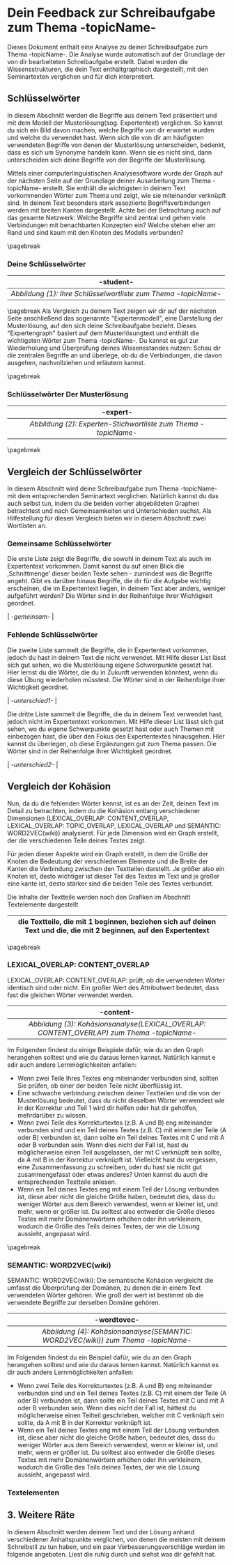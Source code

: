 # Dein Feedback zur Schreibaufgabe zum Thema -topicName-

Dieses Dokument enthält eine Analyse zu deiner Schreibaufgabe zum Thema -topicName-. Die
Analyse wurde automatisch auf der Grundlage der von dir bearbeiteten
Schreibaufgabe erstellt. Dabei wurden die Wissensstrukturen, die dein Text
enthältgraphisch dargestellt, mit den Seminartexten verglichen und für dich
interpretiert.

## Schlüsselwörter

In diesem Abschnitt werden die Begriffe aus deinem Text präsentiert und mit dem Modell der Musterlösung(sog. Expertentext) verglichen. So kannst du sich ein Bild davon machen, welche Begriffe von dir erwartet wurden und welche du verwendet hast. Wenn sich die von dir am häufigsten verwendeten Begriffe von denen der Musterlösung unterscheiden, bedenkt, dass es sich um Synonyme handeln kann. Wenn sie es nicht sind, dann unterscheiden sich deine Begriffe von der Begriffe der Musterlösung. 

Mittels einer computerlinguistischen Analysesoftware wurde der Graph auf der nächsten Seite auf der Grundlage deiner Ausarbeitung zum Thema -topicName- erstellt. Sie enthält die wichtigsten in deinem
Text vorkommenden Wörter zum Thema und zeigt, wie sie miteinander
verknüpft sind. In deinem Text besonders stark assoziierte Begriffsverbindungen
werden mit breiten Kanten dargestellt. Achte bei der Betrachtung auch auf das gesamte Netzwerk: Welche Begriffe sind
zentral und gehen viele Verbindungen mit benachbarten Konzepten ein? Welche
stehen eher am Rand und sind kaum mit den Knoten des Modells verbunden?



\pagebreak
### Deine Schlüsselwörter

| -student- |
|:--:|
| *Abbildung (1): Ihre Schlüsselwortliste zum Thema -topicName-* |

\pagebreak
Als Vergleich zu deinem Text zeigen wir dir auf der nächsten Seite anschließend das sogenannte
"Expertenmodell", eine Darstellung der Musterlösung, auf den sich deine
Schreibaufgabe bezieht. Dieses "Expertengraph" basiert auf dem Musterlösungtext und enthält die wichtigsten
Wörter zum Thema -topicName-. Du kannst es gut zur Wiederholung und Überprüfung
deines Wissensstandes nutzen: Schau dir die zentralen Begriffe an und überlege, ob
du die Verbindungen, die davon ausgehen, nachvollziehen und erläutern kannst.

\pagebreak
###  Schlüsselwörter Der Musterlösung

| -expert- |
|:--:|
| *Abbildung (2): Experten-Stichwortliste zum Thema -topicName-* |

\pagebreak
## Vergleich der Schlüsselwörter

In diesem Abschnitt wird deine Schreibaufgabe zum Thema  -topicName- mit dem
entsprechenden Seminartext verglichen. Natürlich kannst du das auch selbst tun,
indem du die beiden vorher abgebildeten Graphen betrachtest und nach
Gemeinsamkeiten und Unterschieden suchst. Als Hilfestellung für diesen Vergleich
bieten wir in diesem Abschnitt zwei Wortlisten an.


### Gemeinsame Schlüsselwörter
Die erste Liste zeigt die Begriffe, die sowohl in deinem Text als auch im Expertentext
vorkommen. Damit kannst du auf einen Blick die ‚Schnittmenge’ dieser beiden Texte
sehen - zumindest was die Begriffe angeht. Gibt es darüber hinaus Begriffe, die dir
für die Aufgabe wichtig erscheinen, die im Expertentext liegen, in deinem Text aber anders, weniger aufgeführt
werden?
Die Wörter sind in der Reihenfolge ihrer Wichtigkeit geordnet.

| *-gemeinsam-* |


### Fehlende Schlüsselwörter
Die zweite Liste sammelt die Begriffe, die in Expertentext vorkommen, jedoch du hast in deinem Text die nicht verwendet. Mit Hilfe dieser List lässt sich gut sehen, wo die
Musterlösung eigene Schwerpunkte gesetzt hat. Hier lernst du die Wörter, die du in Zukunft verwenden könntest, wenn du diese Übung wiederholen müsstest.
Die Wörter sind in der Reihenfolge ihrer Wichtigkeit geordnet.

| *-unterschied1-* |

Die dritte Liste sammelt die Begriffe, die du in deinem Text verwendet hast, jedoch
nicht im Expertentext vorkommen. Mit Hilfe dieser List lässt sich gut sehen, wo du
eigene Schwerpunkte gesetzt hast oder auch Themen mit einbezogen hast, die über
den Fokus des Expertentextes hinausgehen. Hier kannst du überlegen, ob diese
Ergänzungen gut zum Thema  passen.
Die Wörter sind in der Reihenfolge ihrer Wichtigkeit geordnet.

| *-unterschied2-* |

## Vergleich der Kohäsion

Nun, da du die fehlenden Wörter kennst, ist es an der Zeit, deinen Text im Detail zu betrachten, indem du die Kohäsion entlang verschiedener Dimensionen (LEXICAL_OVERLAP: CONTENT_OVERLAP, LEXICAL_OVERLAP: TOPIC_OVERLAP, LEXICAL_OVERLAP und SEMANTIC: WORD2VEC(wiki)) analysierst.
Für jede Dimension wird ein Graph erstellt, der die verschiedenen Teile deines Textes zeigt.




Für jeden dieser Aspekte wird ein Graph erstellt, in dem die Größe der Knoten die Bedeutung der verschiedenen Elemente und die Breite der Kanten die Verbindung zwischen den Textteilen darstellt. Je größer also ein Knoten ist, desto wichtiger ist dieser Teil des Textes im Text und je großer eine kante ist, desto stärker sind die beiden Teile des Textes verbundet. 

Die Inhalte der Textteile werden nach den Grafiken im Abschnitt Textelemente dargestellt 

| die Textteile, die mit 1 beginnen, beziehen sich auf deinen Text und die, die mit 2 beginnen, auf den Expertentext|
| --- | 

\pagebreak
### LEXICAL_OVERLAP: CONTENT_OVERLAP

LEXICAL_OVERLAP: CONTENT_OVERLAP: prüft, ob die verwendeten Wörter identisch sind oder nicht. Ein großer Wert des Attributwert bedeutet, dass fast die gleichen Wörter verwendet werden.

| -content- |
|:--:|
| *Abbildung (3): Kohäsionsanalyse(LEXICAL_OVERLAP: CONTENT_OVERLAP) zum Thema -topicName-* |

Im Folgenden findest du einige Beispiele dafür, wie du an den Graph herangehen solltest und wie du daraus lernen kannst. Natürlich kannst e sdir auch andere Lernmöglichkeiten anfallen:

- Wenn zwei Teile Ihres Textes eng miteinander verbunden sind, sollten Sie prüfen, ob einer der beiden Teile nicht überflüssig ist.
- Eine schwache verbindung zwischen deiner Textteilen und die von der Musterlösung bedeutet, dass du nicht dieselben Wörter verwendest wie in der Korrektur und Teil 1 wird dir helfen oder hat dir geholfen, mehrdarüber zu wissen.
- Wenn zwei Teile des Korrekturtextes (z.B. A und B) eng miteinander verbunden sind und ein Teil deines Textes (z.B. C) mit einem der Teile (A oder B) verbunden ist, dann sollte ein Teil deines Textes mit C und mit A oder B verbunden sein. Wenn dies nicht der Fall ist, hast du möglicherweise einen Teil ausgelassen, der mit C verknüpft sein sollte, da A mit B in der Korrektur verknüpft ist. Vielleicht hast du vergessen, eine Zusammenfassung zu schreiben, oder du hast sie nicht gut zusammengefasst oder etwas anderes? Unten kannst du auch die entsprechenden Textteile anlesen.
- Wenn ein Teil deines Textes eng mit einem Teil der Lösung verbunden ist, diese aber nicht die gleiche Größe haben, bedeutet dies, dass du weniger Wörter aus dem Bereich verwendest, wenn er kleiner ist, und mehr, wenn er größer ist. Du solltest also entweder die Größe dieses Textes mit mehr Domänenwörtern erhöhen oder ihn verkleinern, wodurch die Größe des Teils deines Textes, der wie die Lösung aussieht, angepasst wird.

\pagebreak
### SEMANTIC: WORD2VEC(wiki)

SEMANTIC: WORD2VEC(wiki): Die semantische Kohäsion vergleicht die  umfasst die Überprüfung der Domänen, zu denen die in einem Text verwendeten Wörter gehören. Wie groß der wert ist bestimmt ob die verwendete Begriffe zur derselben Domäne gehören.

| -wordtovec- |
|:--:|
| *Abbildung (4): Kohäsionsanalyse(SEMANTIC: WORD2VEC(wiki)) zum Thema -topicName-* |

Im Folgenden findest du ein Beispiel dafür, wie du an den Graph herangehen solltest und wie du daraus lernen kannst. Natürlich kannst es dir auch andere Lernmöglichkeiten anfallen:

- Wenn zwei Teile des Korrekturtextes (z.B. A und B) eng miteinander verbunden sind und ein Teil deines Textes (z.B. C) mit einem der Teile (A oder B) verbunden ist, dann sollte ein Teil deines Textes mit C und mit A oder B verbunden sein. Wenn dies nicht der Fall ist, hättest du möglicherweise einen Teilteil geschrieben, welcher mit C verknüpft sein sollte, da A mit B in der Korrektur verknüpft ist. 
- Wenn ein Teil deines Textes eng mit einem Teil der Lösung verbunden ist, diese aber nicht die gleiche Größe haben, bedeutet dies, dass du weniger Wörter aus dem Bereich verwendest, wenn er kleiner ist, und mehr, wenn er größer ist. Du solltest also entweder die Größe dieses Textes mit mehr Domänenwörtern erhöhen oder ihn verkleinern, wodurch die Größe des Teils deines Textes, der wie die Lösung aussieht, angepasst wird.

### Textelementen
<!-- textelementen -->


## 3. Weitere Räte
In diesem Abschnitt werden deinem Text und der Lösung anhand verschiedener Anhaltspunkte verglichen, von denen die meisten mit deinem Schreibstil zu tun haben, und ein paar Verbesserungsvorschläge werden im folgende angeboten. Liest die ruhig durch und siehst was dir gefehlt hat.

<!-- feedback -->